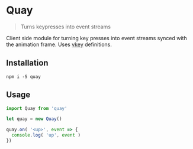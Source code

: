 # Quay

> Turns keypresses into event streams

Client side module for turning key presses into event streams synced with the animation frame. Uses [vkey](https://github.com/chrisdickinson/vkey/blob/master/index.js) definitions.

## Installation

```
npm i -S quay
```

## Usage

```js
import Quay from 'quay'

let quay = new Quay()

quay.on( '<up>', event => {
  console.log( 'up', event )
})
```
